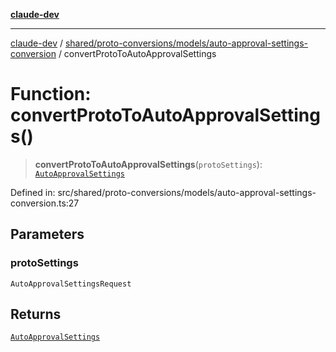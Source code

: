 [**claude-dev**](../../../../../README.md)

***

[claude-dev](../../../../../README.md) / [shared/proto-conversions/models/auto-approval-settings-conversion](../README.md) / convertProtoToAutoApprovalSettings

# Function: convertProtoToAutoApprovalSettings()

> **convertProtoToAutoApprovalSettings**(`protoSettings`): [`AutoApprovalSettings`](../../../../AutoApprovalSettings/interfaces/AutoApprovalSettings.md)

Defined in: src/shared/proto-conversions/models/auto-approval-settings-conversion.ts:27

## Parameters

### protoSettings

`AutoApprovalSettingsRequest`

## Returns

[`AutoApprovalSettings`](../../../../AutoApprovalSettings/interfaces/AutoApprovalSettings.md)
